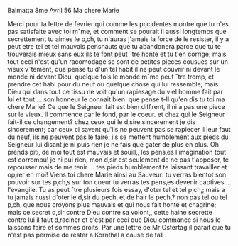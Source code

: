  Balmatta 8me Avril 56
Ma chere Marie

Merci pour ta lettre de fevrier qui comme les pr‚c‚dentes montre que tu n'es pas satisfaite avec toi mˆme, et comment se pourait il aussi longtemps que secrettement tu aimes le p‚ch‚ tu n'auras j'amais la force de le resister, il y a peut etre tel et tel mauvais penshauts que tu abandonera parce que tu te trouverais mieux sans eux ils te font peut ˆtre honte et tu t'en corrige; mais tout ceci n'est qu'un racomodage se sont de petites pieces cousues sur un vieux vˆtement, que pense tu d'un tel habit il ne peut couvrir ni devant le monde ni devant Dieu, quelque fois le monde mˆme peut ˆtre tromp‚ et prendre cet habi pour du neuf ou quelque chose qui lui ressemble; mais Dieu qui dans tout ce tissu ne voit qu'un rapiesage du viel homme fait par lui et tout … son honneur le connait bien. que pense t-Il qu'en dis tu toi ma chere Marie? Ce que le Seigneur fait est bien diff‚rent, il ni a pas une piece sur le vieux. Il commence par le fond, par le coeur. et chez qui le Seigneur fait-il ce changement? chez ceux qui le d‚sire sincerement je dis sincerement; car ceux ci savent qu'ils ne peuvent pas se rapiecer il leur faut du neuf, ils ne peuvent pas le faire; ils se mettent humblement aux pieds du Seigneur lui disant je ni puis rien je ne fais que gater de plus en plus. Oh prends piti‚ de moi tout est mauvais et souill‚, les pens‚es l'imagination tout est corrompu! je ni pui rien, mon d‚sir est seulement de ne pas t'apposer, te repousser mais de me tenir … tes pieds humblement te laissant travailler et op‚rer en moi! Viens toi chere Marie ainsi au Sauveur: tu verras bientot son pouvoir sur tes p‚ch‚s sur ton coeur tu verras tes pens‚es devenir captives … l'evangile. Tu as peut ˆtre plusieurs fois essay‚ d'oter tel et tel p‚ch‚; mais a tu jamais r‚ussi d'oter le d‚sir du pech‚ et de hair le pech‚? non pas tel ou tel p‚ch‚ que nous croyons plus mauvais et qui nous fait honte et chagrine; mais ce secret d‚sir contre Dieu contre sa volont‚, cette haine secrette contre lui il faut d‚raciner et c'est par ceci que Dieu commance si nous le laissons faire et sommes droits. Par une lettre de Mr Ostertag il parait que tu n'est pas permise de rester a Kornthal a cause de ta1 
